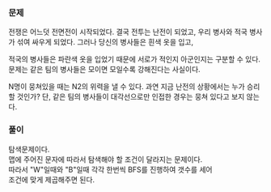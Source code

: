 ### 문제

전쟁은 어느덧 전면전이 시작되었다. 결국 전투는 난전이 되었고, 우리 병사와 적국 병사가 섞여 싸우게 되었다. 그러나 당신의 병사들은 흰색 옷을 입고,    

적국의 병사들은 파란색 옷을 입었기 때문에 서로가 적인지 아군인지는 구분할 수 있다. 문제는 같은 팀의 병사들은 모이면 모일수록 강해진다는 사실이다.

N명이 뭉쳐있을 때는 N2의 위력을 낼 수 있다. 과연 지금 난전의 상황에서는 누가 승리할 것인가? 단, 같은 팀의 병사들이 대각선으로만 인접한 경우는 뭉쳐 있다고 보지 않는다.

### 풀이

탐색문제이다.   
맵에 주어진 문자에 따라서 탐색해야 할 조건이 달라지는 문제이다.   
따라서 "W"일때와 "B"일때 각각 한번씩 BFS를 진행하여 갯수를 세어   
조건에 맞게 제곱해주면 된다.
